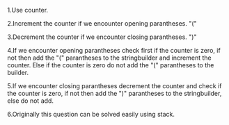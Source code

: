 1.Use counter.

2.Increment the counter if we encounter opening parantheses. "("

3.Decrement the counter if we encounter closing parantheses. ")"

4.If we encounter opening parantheses check first if the counter is zero, if not then add the "(" parantheses to the stringbuilder and increment the counter. Else if the counter is zero do not add the "(" parantheses to the builder.

5.If we encounter closing parantheses decrement the counter and check if the counter is zero, if not then add the ")" parantheses to the stringbuilder, else do not add.

6.Originally this question can be solved easily using stack.
